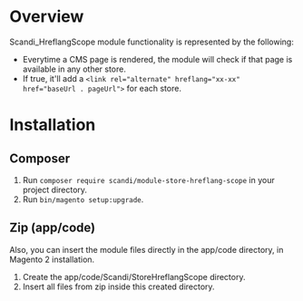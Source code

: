 # Overview
Scandi_HreflangScope module functionality is represented by the following:
 - Everytime a CMS page is rendered, the module will check if that page is available in any other store.
 - If true, it'll add a `<link rel="alternate" hreflang="xx-xx" href="baseUrl . pageUrl">` for each store.

# Installation
## Composer
1. Run `composer require scandi/module-store-hreflang-scope` in your project directory.
2. Run `bin/magento setup:upgrade`.

## Zip (app/code)
Also, you can insert the module files directly in the app/code directory, in Magento 2 installation.
1. Create the app/code/Scandi/StoreHreflangScope directory.
2. Insert all files from zip inside this created directory.
